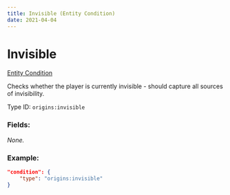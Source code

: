 ```yaml
---
title: Invisible (Entity Condition)
date: 2021-04-04
---
```


# Invisible

[Entity Condition](../entity_conditions.md)

Checks whether the player is currently invisible - should capture all sources of invisibility.

Type ID: `origins:invisible`

### Fields:

_None._

### Example:
```json
"condition": {
    "type": "origins:invisible"
}
```